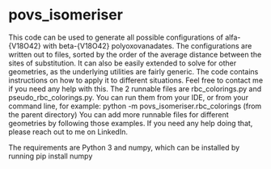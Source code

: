 # povs_isomeriser
This code can be used to generate all possible configurations of alfa-{V18O42} with beta-{V18O42} polyoxovanadates. The configurations are written out to files, sorted by the order of the average distance between the sites of substitution.   It can also be easily extended to solve for other geometries, as the underlying utilities are fairly generic. The code contains instructions on how to apply it to different situations. Feel free to contact me if you need any help with this.
The 2 runnable files are rbc_colorings.py and pseudo_rbc_colorings.py. You can run them from your IDE, or from your command line, for example:
python -m povs_isomeriser.rbc_colorings
(from the parent directory)
You can add more runnable files for different geometries by following those examples. If you need any help doing that, please reach out to me on LinkedIn.

The requirements are Python 3 and numpy, which can be installed by running pip install numpy
